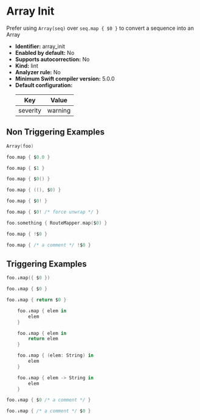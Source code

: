 # Array Init

Prefer using `Array(seq)` over `seq.map { $0 }` to convert a sequence into an Array

* **Identifier:** array_init
* **Enabled by default:** No
* **Supports autocorrection:** No
* **Kind:** lint
* **Analyzer rule:** No
* **Minimum Swift compiler version:** 5.0.0
* **Default configuration:**
  <table>
  <thead>
  <tr><th>Key</th><th>Value</th></tr>
  </thead>
  <tbody>
  <tr>
  <td>
  severity
  </td>
  <td>
  warning
  </td>
  </tr>
  </tbody>
  </table>

## Non Triggering Examples

```swift
Array(foo)
```

```swift
foo.map { $0.0 }
```

```swift
foo.map { $1 }
```

```swift
foo.map { $0() }
```

```swift
foo.map { ((), $0) }
```

```swift
foo.map { $0! }
```

```swift
foo.map { $0! /* force unwrap */ }
```

```swift
foo.something { RouteMapper.map($0) }
```

```swift
foo.map { !$0 }
```

```swift
foo.map { /* a comment */ !$0 }
```

## Triggering Examples

```swift
foo.↓map({ $0 })
```

```swift
foo.↓map { $0 }
```

```swift
foo.↓map { return $0 }
```

```swift
    foo.↓map { elem in
        elem
    }
```

```swift
    foo.↓map { elem in
        return elem
    }
```

```swift
    foo.↓map { (elem: String) in
        elem
    }
```

```swift
    foo.↓map { elem -> String in
        elem
    }
```

```swift
foo.↓map { $0 /* a comment */ }
```

```swift
foo.↓map { /* a comment */ $0 }
```